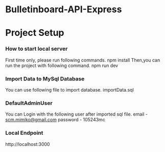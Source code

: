# Bulletinboard-API-Express

# Project Setup

### How to start local server
First time only, please run following commands.
npm install
Then,you can run the project with following command.
npm run dev

### Import Data to MySql Database
You can use following file to import database.
 importData.sql

### DefaultAdminUser 
You can Login with the following user after imported sql file.
email - scm.mimiko@gmail.com
password - 105243mc

### Local Endpoint
http://localhost:3000

